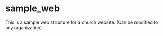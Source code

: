 # sample_web
This is a sample web structure for a church website. (Can be modified to any organization)

